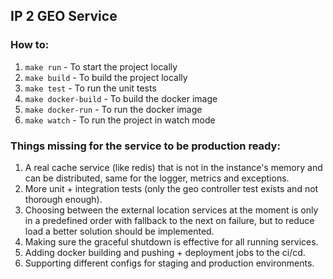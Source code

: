## IP 2 GEO Service

### How to:
1. `make run` - To start the project locally
2. `make build` - To build the project locally
3. `make test` - To run the unit tests
4. `make docker-build` - To build the docker image
5. `make docker-run` - To run the docker image
6. `make watch` - To run the project in watch mode

### Things missing for the service to be production ready:
1. A real cache service (like redis) that is not in the instance's memory and can be distributed, same for the logger, metrics and exceptions.
2. More unit + integration tests (only the geo controller test exists and not thorough enough).
3. Choosing between the external location services at the moment is only in a predefined order with fallback to the next on failure, but to reduce load a better solution should be implemented.
4. Making sure the graceful shutdown is effective for all running services.
5. Adding docker building and pushing + deployment jobs to the ci/cd.
6. Supporting different configs for staging and production environments.